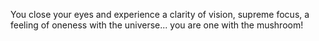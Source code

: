 You close your eyes and experience a clarity of vision, supreme focus,
a feeling of oneness with the universe... you are one with the mushroom!
